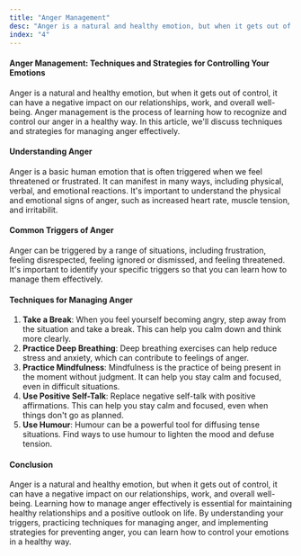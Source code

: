 ```yaml
---
title: "Anger Management"
desc: "Anger is a natural and healthy emotion, but when it gets out of control, it can have a negative impact on our relationships, work, and overall well-being. Anger management is the process of learning how to recognize and control our anger in a healthy way. In this article, we'll discuss techniques and strategies for managing anger effectively."
index: "4"
---
```


#### Anger Management: Techniques and Strategies for Controlling Your Emotions

Anger is a natural and healthy emotion, but when it gets out of control, it can have a negative impact on our relationships, work, and overall well-being. Anger management is the process of learning how to recognize and control our anger in a healthy way. In this article, we'll discuss techniques and strategies for managing anger effectively.

#### Understanding Anger

Anger is a basic human emotion that is often triggered when we feel threatened or frustrated. It can manifest in many ways, including physical, verbal, and emotional reactions. It's important to understand the physical and emotional signs of anger, such as increased heart rate, muscle tension, and irritabilit.

#### Common Triggers of Anger

Anger can be triggered by a range of situations, including frustration, feeling disrespected, feeling ignored or dismissed, and feeling threatened. It's important to identify your specific triggers so that you can learn how to manage them effectively.

#### Techniques for Managing Anger

1. **Take a Break**: When you feel yourself becoming angry, step away from the situation and take a break. This can help you calm down and think more clearly.
1. **Practice Deep Breathing**: Deep breathing exercises can help reduce stress and anxiety, which can contribute to feelings of anger.
1. **Practice Mindfulness**: Mindfulness is the practice of being present in the moment without judgment. It can help you stay calm and focused, even in difficult situations.
1. **Use Positive Self-Talk**: Replace negative self-talk with positive affirmations. This can help you stay calm and focused, even when things don't go as planned.
1. **Use Humour**: Humour can be a powerful tool for diffusing tense situations. Find ways to use humour to lighten the mood and defuse tension.

#### Conclusion

Anger is a natural and healthy emotion, but when it gets out of control, it can have a negative impact on our relationships, work, and overall well-being. Learning how to manage anger effectively is essential for maintaining healthy relationships and a positive outlook on life. By understanding your triggers, practicing techniques for managing anger, and implementing strategies for preventing anger, you can learn how to control your emotions in a healthy way.
